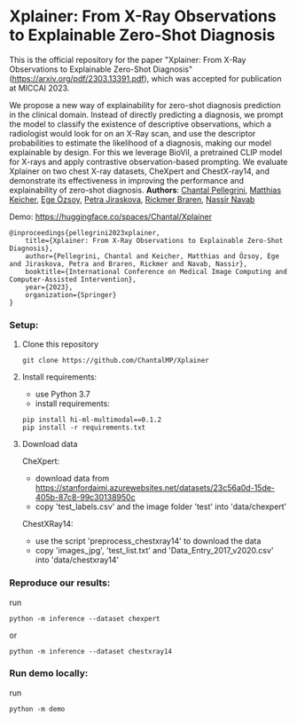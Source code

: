# Xplainer: From X-Ray Observations to Explainable Zero-Shot Diagnosis

This is the official repository for the paper "Xplainer: From X-Ray Observations to Explainable Zero-Shot Diagnosis" (https://arxiv.org/pdf/2303.13391.pdf), which was accepted for publication at MICCAI 2023. 

We propose a new way of explainability for zero-shot diagnosis prediction in the clinical domain. Instead of directly predicting a diagnosis, we prompt the model to classify the existence of descriptive observations, which a radiologist would look for on an X-Ray scan, and use the descriptor probabilities to estimate the likelihood of a diagnosis, making our model explainable by design. For this we leverage BioVil, a pretrained CLIP model for X-rays and apply contrastive observation-based prompting. We evaluate Xplainer on two chest X-ray
datasets, CheXpert and ChestX-ray14, and demonstrate its effectiveness
in improving the performance and explainability of zero-shot diagnosis.
**Authors**: [Chantal Pellegrini][cp], [Matthias Keicher][mk], [Ege Özsoy][eo], [Petra Jiraskova][pj], [Rickmer Braren][rb], [Nassir Navab][nn]

[cp]:https://www.cs.cit.tum.de/camp/members/chantal-pellegrini/
[eo]:https://www.cs.cit.tum.de/camp/members/ege-oezsoy/
[mk]:https://www.cs.cit.tum.de/camp/members/matthias-keicher/
[pj]:https://campus.tum.de/tumonline/ee/ui/ca2/app/desktop/#/pl/ui/$ctx/visitenkarte.show_vcard?$ctx=design=ca2;header=max;lang=de&pPersonenGruppe=3&pPersonenId=46F3A857F258DEE6
[rb]:https://radiologie.mri.tum.de/de/person/prof-dr-rickmer-f-braren
[nn]:https://www.cs.cit.tum.de/camp/members/cv-nassir-navab/nassir-navab/

Demo: https://huggingface.co/spaces/Chantal/Xplainer

```
@inproceedings{pellegrini2023xplainer,
    title={Xplainer: From X-Ray Observations to Explainable Zero-Shot Diagnosis},
    author={Pellegrini, Chantal and Keicher, Matthias and Özsoy, Ege and Jiraskova, Petra and Braren, Rickmer and Navab, Nassir},
    booktitle={International Conference on Medical Image Computing and Computer-Assisted Intervention},
    year={2023},
    organization={Springer}
}
```

### Setup:
1. Clone this repository
   ```
   git clone https://github.com/ChantalMP/Xplainer
   ```
2. Install requirements:
   
   - use Python 3.7
   - install requirements:
   ```
   pip install hi-ml-multimodal==0.1.2
   pip install -r requirements.txt
   ```
   
3. Download data
   
   CheXpert:
   - download data from https://stanfordaimi.azurewebsites.net/datasets/23c56a0d-15de-405b-87c8-99c30138950c
   - copy 'test_labels.csv' and the image folder 'test' into 'data/chexpert'
  
   ChestXRay14:
   - use the script 'preprocess_chestxray14' to download the data
   - copy 'images_jpg', 'test_list.txt' and 'Data_Entry_2017_v2020.csv' into 'data/chestxray14'

### Reproduce our results:
run
```
python -m inference --dataset chexpert
```
or
```
python -m inference --dataset chestxray14
```

### Run demo locally:
run
```
python -m demo
```
